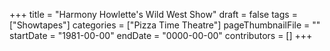 +++
title = "Harmony Howlette's Wild West Show"
draft = false
tags = ["Showtapes"]
categories = ["Pizza Time Theatre"]
pageThumbnailFile = ""
startDate = "1981-00-00"
endDate = "0000-00-00"
contributors = []
+++
